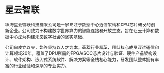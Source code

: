 # 

# 星云智联

珠海星云智联科技有限公司是一家专注于数据中心通信架构和DPU芯片研发的创新企业。公司致力于构建数字世界算力的智能连接和开放生态，旨在让云计算和数据中心成为构建未来数字社会的坚实基础。

公司自成立以来，始终坚持以人才为本，荟萃行业精英，团队核心成员深耕通信和计算领域20年，覆盖了DPU所需的FPGA/SOC芯片设计与验证、硬件产品架构设计、软件架构、嵌入式系统软件、解决方案等全栈核心能力，研发团队整体拥有丰富的行业经验和深厚的专业实力。

